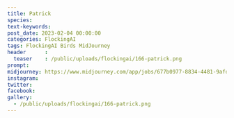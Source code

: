 ```yaml
---
title: Patrick
species: 
text-keywords: 
post_date: 2023-02-04 00:00:00
categories: FlockingAI
tags: FlockingAI Birds MidJourney 
header      :
  teaser    : /public/uploads/flockingai/166-patrick.png
prompt: 
midjourney: https://www.midjourney.com/app/jobs/677b0977-8834-4481-9afd-c124843c7ca3
instagram: 
twitter: 
facebook: 
gallery: 
  - /public/uploads/flockingai/166-patrick.png
---
```


